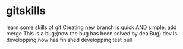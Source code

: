 # gitskills
learn some skills of git 
Creating  new branch is quick AND simple.
add merge
This is a bug;(now the bug has been solved by dealBug)
dev is developping,now has finished developping
test pull

